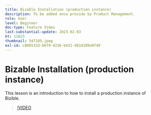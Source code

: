 ```yaml
---
title: Bizable Installation (production instance)
description: To be added once provide by Product Management.
role: User
level: Beginner
doc-type: Feature Video
last-substantial-update: 2023-02-03
kt: 11823
thumbnail: 347185.jpeg
exl-id: c868532d-b6f9-4236-b431-d614189a9749
---
```

# Bizable Installation (production instance)

This lesson is an introduction to how to install a production instance of Bizible.

>[!VIDEO](https://video.tv.adobe.com/v/347185/?quality=12&learn=on)
